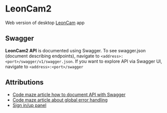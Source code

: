 # LeonCam2
Web version of desktop [LeonCam](https://github.com/kazimierczak-robert/LeonCam) app

## Swagger

**LeonCam2 API** is documented using Swagger. To see swagger.json (document describing endpoints), navigate to `<address>:<port>/swagger/v1/swagger.json`. If you want to explore API via Swagger UI, navigate to `<address>:<port>/swagger`
  
## Attributions
* [Code maze article how to document API with Swagger](https://code-maze.com/swagger-ui-asp-net-core-web-api/)
* [Code maze article about global error handling](https://code-maze.com/global-error-handling-aspnetcore/)
* [Sign in/up panel](https://codepen.io/andytran/pen/RPBdgM)

